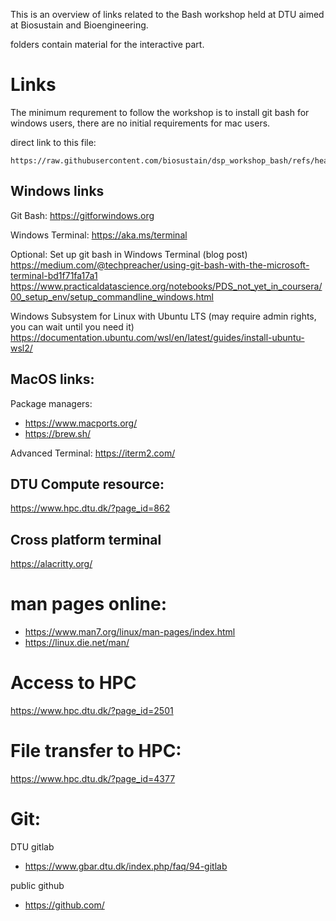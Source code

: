 This is an overview of links related to the Bash workshop held at DTU aimed at Biosustain and Bioengineering.

folders contain material for the interactive part.

# Links
The minimum requrement to follow the workshop is to install git bash for windows users, there are no initial requirements for mac users.

direct link to this file:
```
https://raw.githubusercontent.com/biosustain/dsp_workshop_bash/refs/heads/main/Readme.md
```

## Windows links

Git Bash:
https://gitforwindows.org

Windows Terminal:
https://aka.ms/terminal

Optional: Set up git bash in Windows Terminal (blog post)
https://medium.com/@techpreacher/using-git-bash-with-the-microsoft-terminal-bd1f71fa17a1
https://www.practicaldatascience.org/notebooks/PDS_not_yet_in_coursera/00_setup_env/setup_commandline_windows.html


Windows Subsystem for Linux with Ubuntu LTS  (may require admin rights, you can wait until you need it)
https://documentation.ubuntu.com/wsl/en/latest/guides/install-ubuntu-wsl2/


## MacOS links:

Package managers:
* https://www.macports.org/
* https://brew.sh/

Advanced Terminal:
https://iterm2.com/


## DTU Compute resource:
https://www.hpc.dtu.dk/?page_id=862

## Cross platform terminal
https://alacritty.org/

# man pages online:
* https://www.man7.org/linux/man-pages/index.html
* https://linux.die.net/man/



# Access to HPC
https://www.hpc.dtu.dk/?page_id=2501 

# File transfer to HPC: 
https://www.hpc.dtu.dk/?page_id=4377 

# Git:
DTU gitlab
* https://www.gbar.dtu.dk/index.php/faq/94-gitlab 

public github
* https://github.com/ 
